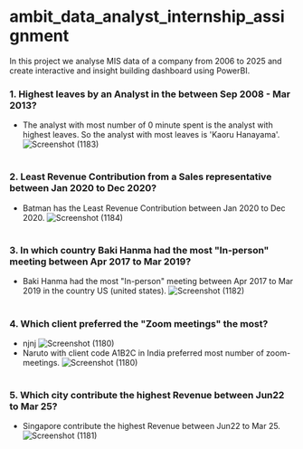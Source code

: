 # ambit_data_analyst_internship_assignment
In this project we analyse MIS data of a company from 2006 to 2025 and create interactive and insight building dashboard using PowerBI.
### 1. Highest leaves by an Analyst in the between Sep 2008 - Mar 2013?
* The analyst with most number of 0 minute spent is the analyst with highest leaves. So the analyst with most leaves is 'Kaoru Hanayama'.
![Screenshot (1183)](https://github.com/user-attachments/assets/da001875-c7a9-4bf2-9999-fd7c1af99699)
# 
### 2. Least Revenue Contribution from a Sales representative between Jan 2020 to Dec 2020?
* Batman has the Least Revenue Contribution between Jan 2020 to Dec 2020.
![Screenshot (1184)](https://github.com/user-attachments/assets/9a3ee5f0-3668-4d37-8c7d-3b5a4efcdd4c)
# 
### 3. In which country Baki Hanma had the most "In-person" meeting between Apr 2017 to Mar 2019?
* Baki Hanma had the most "In-person" meeting between Apr 2017 to Mar 2019 in the country US (united states).
![Screenshot (1182)](https://github.com/user-attachments/assets/18dc9d1c-38aa-4435-a814-2b57b91156e0)
# 
### 4. Which client preferred the "Zoom meetings" the most?
* njnj
![Screenshot (1180)](https://github.com/user-attachments/assets/ab3e0c94-535b-4346-ab06-8e32beabe381)
* Naruto with client code A1B2C in India preferred most number of zoom-meetings.
![Screenshot (1180)](https://github.com/user-attachments/assets/ab3e0c94-535b-4346-ab06-8e32beabe381)
# 
### 5. Which city contribute the highest Revenue between Jun22 to Mar 25?
* Singapore contribute the highest Revenue between Jun22 to Mar 25.
![Screenshot (1181)](https://github.com/user-attachments/assets/8ab44085-f977-465b-9492-f94b5782dca1)

